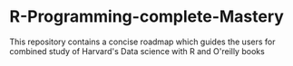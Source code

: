 # R-Programming-complete-Mastery
This repository contains a concise roadmap which guides the users for combined study of Harvard's Data science with R and O'reilly books 
